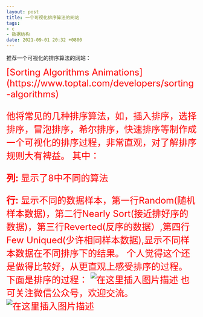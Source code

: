 ```yaml
---
layout: post
title: 一个可视化排序算法的网站
tags: 
- c
- 数据结构
date: 2021-09-01 20:32 +0800
---
```



推荐一个可视化的排序算法的网站：

<font color ='red' size=5>
[Sorting Algorithms Animations](https://www.toptal.com/developers/sorting-algorithms)

他将常见的几种排序算法，如，插入排序，选择排序，冒泡排序，希尔排序，快速排序等制作成一个可视化的排序过程，非常直观，对了解排序规则大有裨益。
其中：

**列:**	显示了8中不同的算法

**行:** 显示不同的数据样本，第一行Random(随机样本数据)，第二行Nearly Sort(接近排好序的数据)，第三行Reverted(反序的数据）,第四行Few Uniqued(少许相同样本数据),显示不同样本数据在不同排序下的结果。
	个人觉得这个还是做得比较好，从更直观上感受排序的过程。
下面是排序的过程：
![在这里插入图片描述](https://img-blog.csdnimg.cn/2020081521221457.gif#pic_center)
也可关注微信公众号，欢迎交流。
![在这里插入图片描述](https://img-blog.csdnimg.cn/20200813123208602.jpg#pic_center)